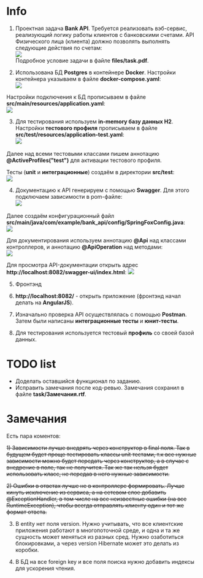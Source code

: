 # Info

1. Проектная задача **Bank API**. Требуется реализовать вэб-сервис, реализующий логику работы клиентов
с банковскими счетами. API Физического лица (клиента) должно позволять выполнять следующие действия по счетам:  
![](https://github.com/aleksey-nsk/bank_api/blob/master/screenshots/01_task.png)  
Подробное условие задачи в файле **files/task.pdf**.

2. Использована БД **Postgres** в контейнере **Docker**. Настройки контейнера 
указываем в файле **docker-compose.yaml**:  
![](https://github.com/aleksey-nsk/bank_api/blob/master/screenshots/02_docker_compose.png)  

Настройки подключения к БД прописываем в файле **src/main/resources/application.yaml**:  
![](https://github.com/aleksey-nsk/bank_api/blob/master/screenshots/03_application.png)  

3. Для тестирования используем **in-memory базу данных H2**. Настройки **тестового профиля** 
прописываем в файле **src/test/resources/application-test.yaml**:  
![](https://github.com/aleksey-nsk/bank_api/blob/master/screenshots/04_application_test.png)  

Далее над всеми тестовыми классами пишем аннотацию **@ActiveProfiles("test")** для
активации тестового профиля.  

Тесты (**unit** и **интеграционные**) создаём в директории **src/test**:  
![](https://github.com/aleksey-nsk/bank_api/blob/master/screenshots/05_test_structure.png)    

4. Документацию к API генерируем с помощью **Swagger**. Для этого подключаем зависимости в pom-файле:  
![](https://github.com/aleksey-nsk/bank_api/blob/master/screenshots/06_swagger_dependency.png)  

Далее создаём конфигурационный файл **src/main/java/com/example/bank_api/config/SpringFoxConfig.java**:  
![](https://github.com/aleksey-nsk/bank_api/blob/master/screenshots/07_spring_fox_config.png)  

Для документирования используем аннотацию **@Api** над классами контроллеров, 
и аннотацию **@ApiOperation** над методами:  
![](https://github.com/aleksey-nsk/bank_api/blob/master/screenshots/08_swagger_annotation.png)  

Для просмотра API-документации открыть адрес **http://localhost:8082/swagger-ui/index.html**:
![](https://github.com/aleksey-nsk/bank_api/blob/master/screenshots/09_api_documentation.png)  

5. Фронтэнд






 



6. **http://localhost:8082/** - открыть приложение (фронтэнд начал делать на **AngularJS**).
7. Изначально проверка API осуществлялась с помощью **Postman**. Затем были 
написаны **интеграционные тесты** и **юнит-тесты**.
8. Для тестирования используется тестовый **профиль** со своей базой данных.

# TODO list
- Доделать оставшийся функционал по заданию.
- Исправить замечания после код-ревью. Замечания сохранил в файле **task/Замечания.rtf**.

# Замечания
Есть пара коментов:  

~~1) Зависимости лучше внедрять через конструктор в final поля. Так в будущем будет проще тестировать 
классы unit тестами, т.к все нужные зависимости можно будет передать через конструктор, 
а в случае с внедрение в поле, так не получится. Так же так нельзя будет использовать класс, 
не передав в него нужные зависимости.~~

~~2) Ошибки в ответах лучше не в контроллере формировать. Лучше кинуть исключение из сервиса, 
а на сетевом слое добавить @ExceptionHandler, в том числе на все неизвестные 
ошибки (на все RuntimeException), чтобы всегда отправлять клиенту один и тот же формат ответа.~~

3) В entity нет поля version. Нужно учитывать, что все клиентские приложения работают в многопоточной среде, 
и одна и та же сущность может меняться из разных сред. Нужно озаботиться блокировками, 
а через version Hibernate может это делать из коробки.

4) В БД на все foreign key и все поля поиска нужно добавить индексы для ускорения чтения.
